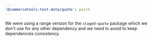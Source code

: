 ```yaml
---
'@commercetools-test-data/quote': patch
---
```


We were using a range version for the `staged-quote` package which we don't use for any other dependency and we need to avoid to keep dependencies consistency.
